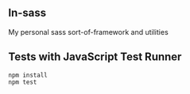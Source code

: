 ## ln-sass

My personal sass sort-of-framework and utilities

## Tests with JavaScript Test Runner

```
npm install
npm test
```
